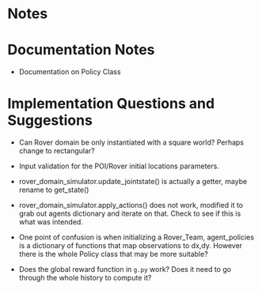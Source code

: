 Notes
=====

Documentation Notes
===================
- Documentation on Policy Class




Implementation Questions and Suggestions
========================================
- Can Rover domain be only instantiated with a square world? Perhaps change to rectangular?

- Input validation for the POI/Rover initial locations parameters.

- rover_domain_simulator.update_jointstate() is actually a getter, maybe rename to get_state()

- rover_domain_simulator.apply_actions() does not work, modified it to grab out agents dictionary and iterate on that. Check to see if this is what was intended.

- One point of confusion is when initializing a Rover_Team, agent_policies is a dictionary of functions that map observations to dx,dy. However there is the whole Policy class that may be more suitable?

- Does the global reward function in `g.py` work? Does it need to go through the whole history to compute it?


